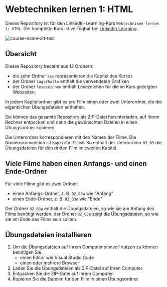 # Webtechniken lernen 1: HTML
Dieses Repository ist für den LinkedIn-Learning-Kurs `Webtechniken lernen 1: HTML`. Der komplette Kurs ist verfügbar bei [LinkedIn Learning][lil-course-url].

![course-name-alt-text][lil-thumbnail-url] 

## Übersicht
Dieses Repository besteht aus 12 Ordnern: 

- die zehn Ordner `kxx` repräsentieren die Kapitel des Kurses
- der Ordner `lagerhalle` enthält die verwendeten Grafiken 
- der Ordner `lesezeichen` enthält Lesezeichen für die im Kurs gezeigten Webseiten. 

In jedem Kapitelordner gibt es pro Film einen oder zwei Unterordner, die die eigentlichen Übungsdateien enthalten. 

Sie können das gesamte Repository als ZIP-Datei herunterladen, auf Ihrem Rechner entpacken und dann die gewünschten Dateien in einen Übungsordner kopieren. 

Die Unterordner korrespondieren mit den Namen der Filme. Die Namenskonvention ist `Kapitel#_Film#`. So enthält der Unterordner `02_03` die Übungsdateien für den dritten Film im zweiten Kapitel. 

## Viele Filme haben einen Anfangs- und einen Ende-Ordner 

Für viele Filme gibt es zwei Ordner: 

- einen Anfangs-Ordner, z. B. `02_03a` wie "Anfang"
- einen Ende-Ordner, z. B. `02_03e` wie "Ende"

Der Ordner `02_03a` enthält die Übungsdateien, so wie sie am Anfang des Films benötigt werden, der Ordner `02_03e` zeigt die Übungsdateien, so wie sie am Ende des Films sein sollten.


## Übungsdateien installieren
1. Um die Übungsdateien auf Ihrem Computer sinnvoll nutzen zu können benötigen Sie:
	- einen Editor wie Visual Studio Code 
    - einen oder mehrere Browser 
2. Laden Sie die Übungsdateien als ZIP-Datei auf Ihren Computer.  
3. Entpacken Sie die ZIP-Datei auf Ihrem Computer. 
4. Kopieren Sie die Dateien für den Film in einen Übungsordner. 

[0]: # (Replace these placeholder URLs with actual course URLs)

[lil-course-url]: https://www.linkedin.com/learning/
[lil-thumbnail-url]: https://

